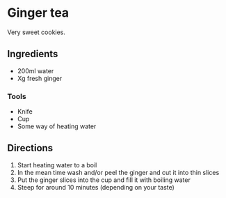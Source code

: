 # Ginger tea

Very sweet cookies.

## Ingredients

- 200ml water
- Xg fresh ginger

### Tools

- Knife
- Cup
- Some way of heating water


## Directions

1. Start heating water to a boil
2. In the mean time wash and/or peel the ginger and cut it into thin slices
3. Put the ginger slices into the cup and fill it with boiling water
4. Steep for around 10 minutes (depending on your taste)


